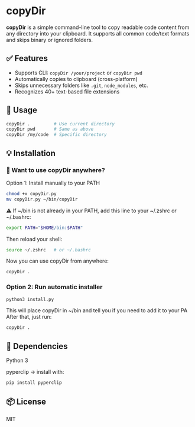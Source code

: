 # copyDir

**copyDir** is a simple command-line tool to copy readable code content from any directory into your clipboard. It supports all common code/text formats and skips binary or ignored folders.

## ✅ Features

- Supports CLI: `copyDir /your/project` or `copyDir pwd`
- Automatically copies to clipboard (cross-platform)
- Skips unnecessary folders like `.git`, `node_modules`, etc.
- Recognizes 40+ text-based file extensions

## 🚀 Usage

```bash
copyDir .         # Use current directory
copyDir pwd       # Same as above
copyDir /my/code  # Specific directory
```
## 💡 Installation
### 🧪 Want to use copyDir anywhere?
Option 1: Install manually to your PATH
```bash
chmod +x copyDir.py
mv copyDir.py ~/bin/copyDir
```
⚠️ If ~/bin is not already in your PATH, add this line to your ~/.zshrc or ~/.bashrc:

```bash
export PATH="$HOME/bin:$PATH"
```
Then reload your shell:

```bash
source ~/.zshrc   # or ~/.bashrc
```
Now you can use copyDir from anywhere:

```bash
copyDir .
```
### Option 2: Run automatic installer
```bash
python3 install.py
```
This will place copyDir in ~/bin and tell you if you need to add it to your PA
After that, just run:

```bash
copyDir .
```

## 🧪 Dependencies
Python 3

pyperclip → install with:

```bash
pip install pyperclip
```
## 📦 License
MIT